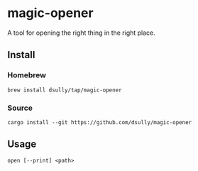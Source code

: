 # magic-opener

A tool for opening the right thing in the right place.

## Install

### Homebrew

```shell
brew install dsully/tap/magic-opener
```

### Source

```shell
cargo install --git https://github.com/dsully/magic-opener
```

## Usage

```shell
open [--print] <path>
```
